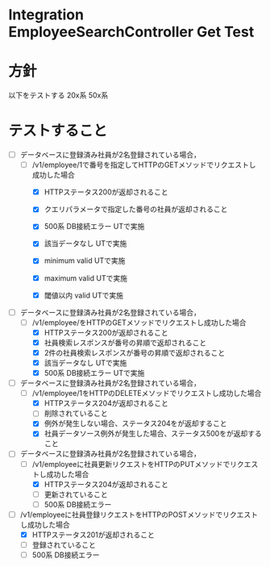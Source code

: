 # Integration EmployeeSearchController Get Test

# 方針

以下をテストする
20x系
50x系

# テストすること

- [ ] データベースに登録済み社員が2名登録されている場合，
    - [ ] /v1/employee/1で番号を指定してHTTPのGETメソッドでリクエストし成功した場合
        - [x] HTTPステータス200が返却されること
        - [x] クエリパラメータで指定した番号の社員が返却されること
        - [x] 500系 DB接続エラー UTで実施
        - [x] 該当データなし UTで実施
        - [x] minimum valid UTで実施
        - [x] maximum valid UTで実施
        - [x] 閾値以内 valid UTで実施


- [ ] データベースに登録済み社員が2名登録されている場合，
    - [ ] /v1/employee/をHTTPのGETメソッドでリクエストし成功した場合
        - [x] HTTPステータス200が返却されること
        - [x] 社員検索レスポンスが番号の昇順で返却されること
        - [x] 2件の社員検索レスポンスが番号の昇順で返却されること
        - [x] 該当データなし UTで実施
        - [x] 500系 DB接続エラー UTで実施

- [ ] データベースに登録済み社員が2名登録されている場合，
    - [ ] /v1/employee/1をHTTPのDELETEメソッドでリクエストし成功した場合
        - [x] HTTPステータス204が返却されること
        - [ ] 削除されていること
        - [x] 例外が発生しない場合、ステータス204をが返却すること
        - [x] 社員データソース例外が発生した場合、ステータス500をが返却すること

- [ ] データベースに登録済み社員が2名登録されている場合，
    - [ ] /v1/employeeに社員更新リクエストをHTTPのPUTメソッドでリクエストし成功した場合
        - [x] HTTPステータス204が返却されること
        - [ ] 更新されていること
        - [ ] 500系 DB接続エラー

- [ ] /v1/employeeに社員登録リクエストをHTTPのPOSTメソッドでリクエストし成功した場合
    - [x] HTTPステータス201が返却されること
    - [ ] 登録されていること
    - [ ] 500系 DB接続エラー